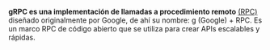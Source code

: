 **gRPC es una implementación de llamadas a procedimiento remoto** [(RPC)](https://datatracker.ietf.org/doc/html/rfc1831) diseñado originalmente por Google, de ahí su nombre: g (Google) + RPC. Es un marco RPC de código abierto que se utiliza para crear APIs escalables y rápidas.